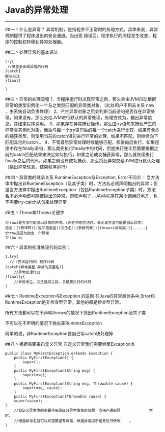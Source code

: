 ﻿# Java的异常处理


---

##一丶什么是异常？
异常机制，是指程序不正常时的处理方式。具体来说，异常机制提供了程序退出的安全通道。当出现	错误后，程序执行的流程发生改变，程序的控制权转移到异常处理器。

##二丶处理异常的基本语法

    try{
     //可能会出现异常的代码
    }catch{
    解决方法
    }final{
        
    }
    
##三丶异常的处理流程
1、当程序运行时出现异常之后，那么会由JVM自动根据异常的类型实例化一个与之类型匹配的异常类对象，（此处用户不用去关系 new ，由系统自动负责处理）
2、产生异常对象之后会判断当前语句是否存在异常处理，如果没有，那么交给JVM进行默认的异常处理，处理方式为，输出异常信息，并结束程序调用。
3、如果存在异常捕获操作，那么由try语句来捕获产生的异常类实例化对象，而后与每一个try语句后的每一个catch进行比较，如果有合适的捕获类型，则使用当前的catch语句进行异常的处理，如果不匹配，则继续向下匹配其他的catch 。
4、不管最后异常处理时候能够匹配，都要向后执行，如果程序中存在finally语句，那么就先执行finally中的代码，但是执行完毕后需要根据之前的catch匹配结果来决定如何执行，如果之前成功捕获异常，那么就继续执行finally之后的代码，如果之前没有成功捕获，那么将此异常交给JVM进行默认处理（输出异常信息，结束程序运行）

##四丶异常类的继承关系
RuntimeException与Exception, Error不同点： 当方法体中抛出非RuntimeException（及其子类）时，方法名必须声明抛出的异常；但是当方法体中抛出RuntimeException（包括RuntimeException子类）时，方法名不必声明该可能被抛出的异常，即使声明了，JAVA程序在某个调用的地方，也不需要try-catch从句来处理异常

##五丶Throw和Throws关键字

    throws是方法可能抛出异常的声明。(用在声明方法时，表示该方法可能要抛出异常)
	语法：[(修饰符)](返回值类型)(方法名)([参数列表])[throws(异常类)]{......}
	throw是语句抛出一个异常
    throw e;
    
##六丶异常的标准处理代码实例：

    1.try{   
      //（尝试运行的）程序代码   
    }catch(异常类型 异常的变量名){   
        //异常处理代码   
    }finally{   
        //异常发生，方法返回之前，总是要执行的代码   
    }  
    
    
##七丶RuntimeException与Exception 的区别
在Java的异常类体系中,Error和RuntimeException是非检查型异常，其他的都是检查型异常。

所有方法都可以在不声明throws的情况下抛出RuntimeException及其子类 

不可以在不声明的情况下抛出非RuntimeException

简单的说，非RuntimeException要自己写catch块处理掉

##八丶根据需要来自定义异常
自定义异常我们需要继承Exception类

    public class MyFirstException extends Exception {   
        public MyFirstException() {   
            super();   
        }   
        public MyFirstException(String msg) {   
            super(msg);   
        }   
        public MyFirstException(String msg, Throwable cause) {   
            super(msg, cause);   
        }   
        public MyFirstException(Throwable cause) {   
        super(cause);   
    }   
        //自定义异常类的主要作用是区分异常发生的位置，当用户遇到异             常时，   
        //根据异常名就可以知道哪里有异常，根据异常提示信息进行修改    。   
    }  







